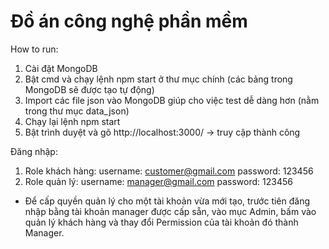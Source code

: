 # Đồ án công nghệ phần mềm
How to run:
1. Cài đặt MongoDB
2. Bật cmd và chạy lệnh npm start ở thư mục chính (các bảng trong MongoDB sẽ được tạo tự động)
3. Import các file json vào MongoDB giúp cho việc test dễ dàng hơn (nằm trong thư mục data_json)
4. Chạy lại lệnh npm start
5. Bật trình duyệt và gõ http://localhost:3000/ -> truy cập thành công

Đăng nhập:
1. Role khách hàng:
  username: customer@gmail.com
  password: 123456
2. Role quản lý:
  username: manager@gmail.com
  password: 123456

-  Để cấp quyền quản lý cho một tài khoản vừa mới tạo, trước tiên đăng nhập bằng tài khoản manager được cấp sẵn, vào mục Admin, bấm vào quản lý khách hàng và thay đổi Permission của tài khoản đó thành Manager.
